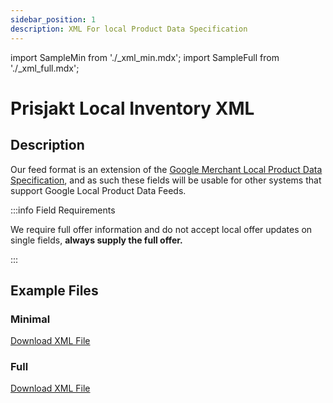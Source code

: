 ```yaml
---
sidebar_position: 1
description: XML For local Product Data Specification
---
```

import SampleMin from './_xml_min.mdx';
import SampleFull from './_xml_full.mdx';

# Prisjakt Local Inventory XML

## Description

Our feed format is an extension of the [Google Merchant Local Product Data Specification](https://support.google.com/merchants/answer/14779112?hl=en&ref_topic=15149063&sjid=11693024350990084211-EU), and as such these fields will be usable for other systems that support Google Local Product Data Feeds.

:::info Field Requirements

We require full offer information and do not accept local offer updates on single fields, **always supply the full offer.**

:::

## Example Files

### Minimal

[Download XML File](pathname:///examples/local-inventory/min.xml)
<SampleMin />

### Full

[Download XML File](pathname:///examples/local-inventory/full.xml)
<SampleFull />
